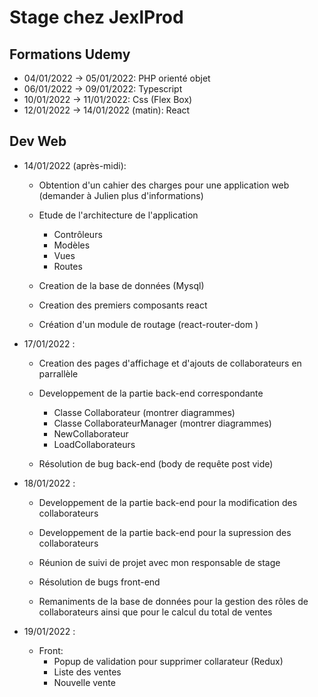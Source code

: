 # Stage chez JexlProd

## Formations Udemy

-   04/01/2022 -> 05/01/2022: PHP orienté objet
-   06/01/2022 -> 09/01/2022: Typescript
-   10/01/2022 -> 11/01/2022: Css (Flex Box)
-   12/01/2022 -> 14/01/2022 (matin): React

## Dev Web

-   14/01/2022 (après-midi):

    -   Obtention d'un cahier des charges pour une application web (demander à Julien plus d'informations)

    -   Etude de l'architecture de l'application

        -   Contrôleurs
        -   Modèles
        -   Vues
        -   Routes

    -   Creation de la base de données (Mysql)
    -   Creation des premiers composants react
    -   Création d'un module de routage (react-router-dom )

-   17/01/2022 :

    -   Creation des pages d'affichage et d'ajouts de collaborateurs en parrallèle

    -   Developpement de la partie back-end correspondante

        -   Classe Collaborateur (montrer diagrammes)
        -   Classe CollaborateurManager (montrer diagrammes)
        -   NewCollaborateur
        -   LoadCollaborateurs

    -   Résolution de bug back-end (body de requête post vide)

-   18/01/2022 :

    -   Developpement de la partie back-end pour la modification des collaborateurs

    -   Developpement de la partie back-end pour la supression des collaborateurs

    -   Réunion de suivi de projet avec mon responsable de stage

    -   Résolution de bugs front-end

    -   Remaniments de la base de données pour la gestion des rôles de collaborateurs ainsi que pour le calcul du total de ventes

-   19/01/2022 :

    -   Front:
        -   Popup de validation pour supprimer collarateur (Redux)
        -   Liste des ventes
        -   Nouvelle vente
